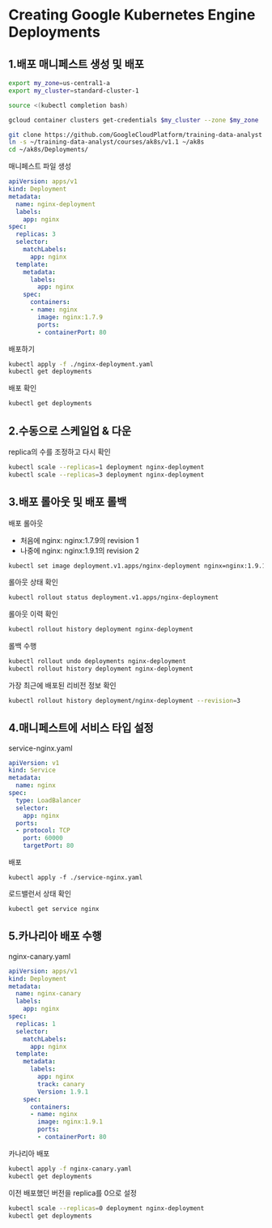 # Creating Google Kubernetes Engine Deployments

## 1.배포 매니페스트 생성 및 배포

```bash
export my_zone=us-central1-a
export my_cluster=standard-cluster-1

source <(kubectl completion bash)

gcloud container clusters get-credentials $my_cluster --zone $my_zone

git clone https://github.com/GoogleCloudPlatform/training-data-analyst
ln -s ~/training-data-analyst/courses/ak8s/v1.1 ~/ak8s
cd ~/ak8s/Deployments/
```

매니페스트 파일 생성

```yaml
apiVersion: apps/v1
kind: Deployment
metadata:
  name: nginx-deployment
  labels:
    app: nginx
spec:
  replicas: 3
  selector:
    matchLabels:
      app: nginx
  template:
    metadata:
      labels:
        app: nginx
    spec:
      containers:
      - name: nginx
        image: nginx:1.7.9
        ports:
        - containerPort: 80
```

배포하기

```bash
kubectl apply -f ./nginx-deployment.yaml
kubectl get deployments
```

배포 확인

```bash
kubectl get deployments
```

## 2.수동으로 스케일업 & 다운

replica의 수를 조정하고 다시 확인

```bash
kubectl scale --replicas=1 deployment nginx-deployment
kubectl scale --replicas=3 deployment nginx-deployment
```


## 3.배포 롤아웃 및 배포 롤백

배포 롤아웃
 - 처음에 nginx: nginx:1.7.9의 revision 1
 - 나중에 nginx: nginx:1.9.1의 revision 2

```bash
kubectl set image deployment.v1.apps/nginx-deployment nginx=nginx:1.9.1 --record
```

롤아웃 상태 확인

```bash
kubectl rollout status deployment.v1.apps/nginx-deployment
```

롤아웃 이력 확인

```bash
kubectl rollout history deployment nginx-deployment
```

롤백 수행

```bash
kubectl rollout undo deployments nginx-deployment
kubectl rollout history deployment nginx-deployment
```

가장 최근에 배포된 리비전 정보 확인

```bash
kubectl rollout history deployment/nginx-deployment --revision=3
```

## 4.매니페스트에 서비스 타입 설정

service-nginx.yaml

```yaml
apiVersion: v1
kind: Service
metadata:
  name: nginx
spec:
  type: LoadBalancer
  selector:
    app: nginx
  ports:
  - protocol: TCP
    port: 60000
    targetPort: 80
```

배포

```
kubectl apply -f ./service-nginx.yaml
```

로드밸런서 상태 확인

```bash
kubectl get service nginx
```


## 5.카나리아 배포 수행

nginx-canary.yaml

```yaml
apiVersion: apps/v1
kind: Deployment
metadata:
  name: nginx-canary
  labels:
    app: nginx
spec:
  replicas: 1
  selector:
    matchLabels:
      app: nginx
  template:
    metadata:
      labels:
        app: nginx
        track: canary
        Version: 1.9.1
    spec:
      containers:
      - name: nginx
        image: nginx:1.9.1
        ports:
        - containerPort: 80
```

카나리아 배포

```bash
kubectl apply -f nginx-canary.yaml
kubectl get deployments
```

이전 배포했던 버전을 replica를 0으로 설정

```bash
kubectl scale --replicas=0 deployment nginx-deployment
kubectl get deployments
```

